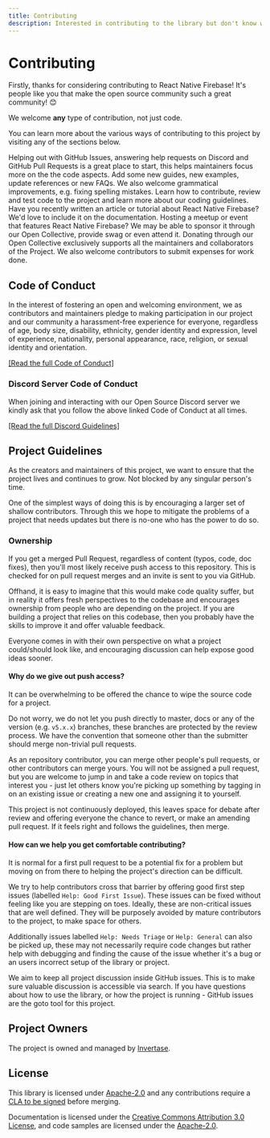 ```yaml
---
title: Contributing
description: Interested in contributing to the library but don't know where to start?
---
```


# Contributing

Firstly, thanks for considering contributing to React Native Firebase! It's people like you that make the open source community such a great community! 😊

We welcome **any** type of contribution, not just code.

You can learn more about the various ways of contributing to this project by visiting any of the sections below.

<Grid columns="2">
	<Block
		icon="error_outline"
		color="#2196f3"
		title="Issues, PRs & Project Management"
		to="/contributing/issues-prs"
	>
		Helping out with GitHub Issues, answering help requests on Discord and GitHub Pull Requests is a great place to start, this helps maintainers focus more on the the code aspects.
	</Block>
	<Block
		icon="library_books"
		color="#ffc107"
		title="Documentation"
		to="/contributing/documentation"
	>
		Add some new guides, new examples, update references or new FAQs. We also welcome grammatical improvements, e.g. fixing spelling mistakes.
	</Block>
	<Block
		icon="code"
		color="#673ab7"
		title="Code, Testing & Review"
		to="/contributing/code-testing-review"
	>
		Learn how to contribute, review and test code to the project and learn more about our coding guidelines.
	</Block>
	<Block
		icon="edit"
		color="#673ab7"
		title="Marketing & Content"
		to="/contributing/marketing-content"
	>
		Have you recently written an article or tutorial about React Native Firebase? We'd love to include it on the documentation.
	</Block>
	<Block
		icon="person_pin"
		color="#3f51b5"
		title="Community & Events"
		to="/contributing/community"
	>
		Hosting a meetup or event that features React Native Firebase? We may be able to sponsor it through our Open Collective, provide swag or even attend it.
	</Block>
	<Block
		icon="attach_money"
		color="#ffeb3b"
		title="Donations & Expenses"
		to="/contributing/donations-expenses"
	>
		Donating through our Open Collective exclusively supports all the maintainers and collaborators of the Project. We also welcome contributors to submit expenses for work done.
	</Block>
</Grid>

## Code of Conduct

In the interest of fostering an open and welcoming environment, we as contributors and maintainers pledge to making participation in our project and our community a harassment-free experience for everyone, regardless of age, body size, disability, ethnicity, gender identity and expression, level of experience, nationality, personal appearance, race, religion, or sexual identity and orientation.

[[Read the full Code of Conduct]](https://github.com/invertase/meta/blob/master/CODE_OF_CONDUCT.md)

### Discord Server Code of Conduct

When joining and interacting with our Open Source Discord server we kindly ask that you follow the above linked Code of Conduct at all times.

[[Read the full Discord Guidelines]](https://github.com/invertase/meta/blob/master/DISCORD_GUIDELINES.md)

## Project Guidelines

As the creators and maintainers of this project, we want to ensure that the project lives and continues to grow. Not blocked by any singular person's time.

One of the simplest ways of doing this is by encouraging a larger set of shallow contributors. Through this we hope to mitigate the problems of a project that needs updates but there is no-one who has the power to do so.

### Ownership

If you get a merged Pull Request, regardless of content (typos, code, doc fixes), then you'll most likely receive push access to this repository. This is checked for on pull request merges and an invite is sent to you via GitHub.

Offhand, it is easy to imagine that this would make code quality suffer, but in reality it offers fresh perspectives to the codebase and encourages ownership from people who are depending on the project. If you are building a project that relies on this codebase, then you probably have the skills to improve it and offer valuable feedback.

Everyone comes in with their own perspective on what a project could/should look like, and encouraging discussion can help expose good ideas sooner.

#### Why do we give out push access?

It can be overwhelming to be offered the chance to wipe the source code for a project.

Do not worry, we do not let you push directly to master, docs or any of the version (e.g. `v5.x.x`) branches, these branches are protected by the review process. We have the convention that someone other than the submitter should merge non-trivial pull requests.

As an repository contributor, you can merge other people's pull requests, or other contributors can merge yours. You will not be assigned a pull request, but you are welcome to jump in and take a code review on topics that interest you - just let others know you're picking up something by tagging in on an existing issue or creating a new one and assigning it to yourself.

This project is not continuously deployed, this leaves space for debate after review and offering everyone the chance to revert, or make an amending pull request. If it feels right and follows the guidelines, then merge.

#### How can we help you get comfortable contributing?

It is normal for a first pull request to be a potential fix for a problem but moving on from there to helping the project's direction can be difficult.

We try to help contributors cross that barrier by offering good first step issues (labelled `Help: Good First Issue`). These issues can be fixed without feeling like you are stepping on toes. Ideally, these are non-critical issues that are well defined. They will be purposely avoided by mature contributors to the project, to make space for others.

Additionally issues labelled `Help: Needs Triage` or `Help: General` can also be picked up, these may not necessarily require code changes but rather help with debugging and finding the cause of the issue whether it's a bug or an users incorrect setup of the library or project.

We aim to keep all project discussion inside GitHub issues. This is to make sure valuable discussion is accessible via search. If you have questions about how to use the library, or how the project is running - GitHub issues are the goto tool for this project.

## Project Owners

The project is owned and managed by [Invertase](https://invertase.io).

## License

This library is licensed under [Apache-2.0](https://www.apache.org/licenses/LICENSE-2.0) and any contributions require a [CLA to be signed](https://www.clahub.com/pages/why_cla) before merging.

Documentation is licensed under the [Creative Commons Attribution 3.0 License](http://creativecommons.org/licenses/by/3.0/), and code samples are licensed under the [Apache-2.0](https://www.apache.org/licenses/LICENSE-2.0).
